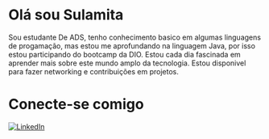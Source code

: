 # Olá sou Sulamita
Sou estudante De ADS, tenho conhecimento basico em algumas linguagens de progamação,
mas estou me aprofundando na linguagem Java, por isso estou  participando do bootcamp da DIO.
Estou cada dia fascinada em aprender mais sobre este mundo amplo da tecnologia.
Estou disponivel para fazer networking e contribuições em projetos.

# Conecte-se comigo
[![LinkedIn](https://img.shields.io/badge/LinkedIn-000?style=for-the-badge&logo=linkedin&logoColor=0E76A8)](https://www.linkedin.com/in/sulamita-mendes-2019p/)
